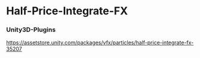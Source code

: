 # Half-Price-Integrate-FX
### Unity3D-Plugins
https://assetstore.unity.com/packages/vfx/particles/half-price-integrate-fx-35207
